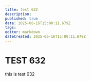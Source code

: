 ```yaml
---
title: test 632
description: 
published: true
date: 2025-06-16T15:00:11.679Z
tags: 
editor: markdown
dateCreated: 2025-06-16T15:00:11.679Z
---
```


# TEST 632
this is test 632
